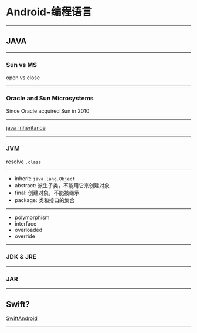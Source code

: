 # Android-编程语言

- - -

## JAVA

- - -

### Sun vs MS

open vs close

- - -

### Oracle and Sun Microsystems

Since Oracle acquired Sun in 2010

- - -

[java_inheritance](https://xudafeng.github.io/java_inheritance)

- - -

### JVM

resolve `.class`

- - -

- inherit: `java.lang.Object`
- abstract: 派生子类，不能用它来创建对象
- final: 创建对象，不能被继承
- package: 类和接口的集合

- - -

- polymorphism
- interface
- overloaded
- override

- - -

### JDK & JRE

- - -

### JAR

- - -

## Swift?

[SwiftAndroid](https://github.com/SwiftAndroid)

- - -


